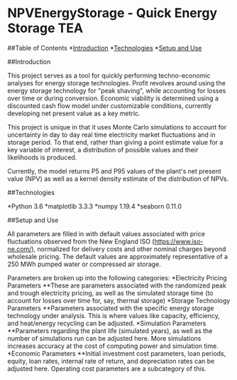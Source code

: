 # NPVEnergyStorage - Quick Energy Storage TEA

##Table of Contents
*[Introduction](#introduction)
*[Technologies](#technologies)
*[Setup and Use](#setup-and-use)


##Introduction

This project serves as a tool for quickly performing techno-economic analyses for energy storage technologies. 
Profit revolves around using the energy storage technology for "peak shaving", while accounting for losses over time or during conversion. Economic viability is determined using
a discounted cash flow model under customizable conditions, currently developing net present value as a key metric.

This project is unique in that it uses Monte Carlo simulations to account for uncertainty in day to day real time electricity market fluctuations and in storage period.
To that end, rather than giving a point estimate value for a key variable of interest, a distribution of possible values and their likelihoods is produced. 

Currently, the model returns P5 and P95 values of the plant's net present value (NPV) as well as a kernel density estimate of the distribution of NPVs.


##Technologies

*Python 3.6
*matplotlib 3.3.3
*numpy 1.19.4
*seaborn 0.11.0


##Setup and Use

All parameters are filled in with default values associated with price fluctuations observed from the New England ISO (https://www.iso-ne.com/), normalized for delivery costs
and other nominal charges beyond wholesale pricing. The default values are approximately representative of a 250 MWh pumped water or compressed air storage. 

Parameters are broken up into the following categories:
*Electricity Pricing Parameters
**These are parameters associated with the randomized peak and trough electricity pricing, as well as the simulated storage time (to account for losses over time for, say, thermal storage)
*Storage Technology Parameters
**Parameters associated with the specific energy storage technology under analysis. This is where values like capacity, efficiency, and heat/energy recycling can be adjusted.
*Simulation Parameters
**Parameters regarding the plant life (simulated years), as well as the number of simulations run can be adjusted here. More simulations increases accuracy at the cost of computing power and simulation time.
*Economic Parameters
**Initial investment cost parameters, loan periods, equity, loan rates, internal rate of return, and depreciation rates can be adjusted here. Operating cost parameters are a subcategory of this.

